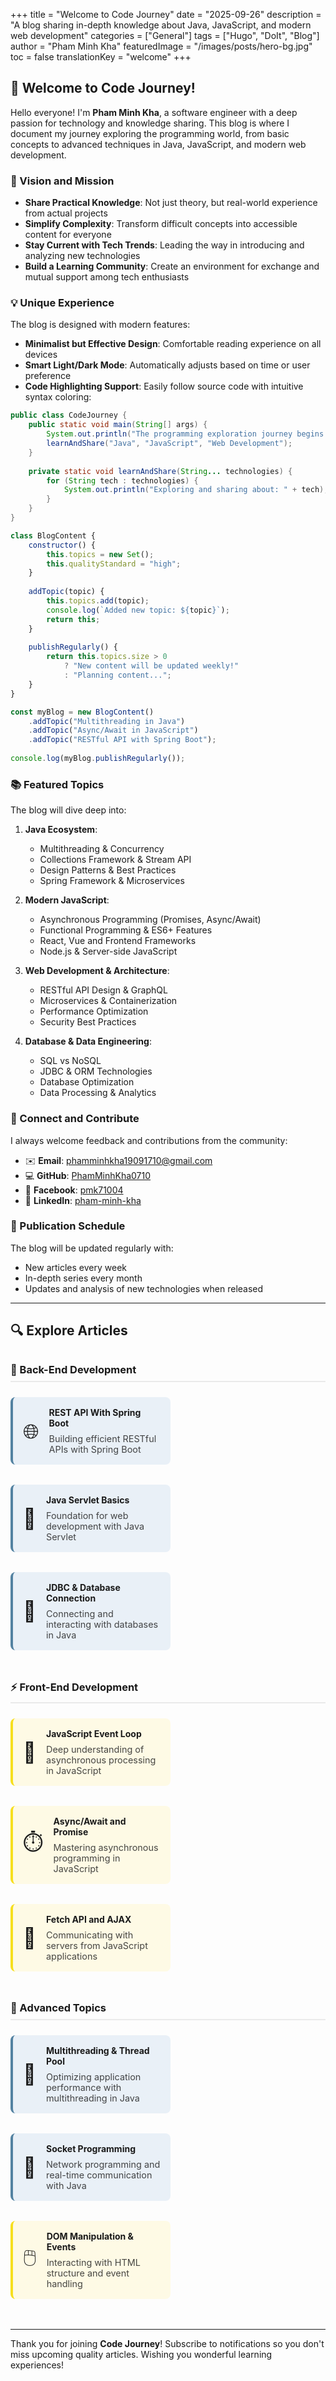 +++
title = "Welcome to Code Journey"
date = "2025-09-26"
description = "A blog sharing in-depth knowledge about Java, JavaScript, and modern web development"
categories = ["General"]
tags = ["Hugo", "DoIt", "Blog"]
author = "Pham Minh Kha"
featuredImage = "/images/posts/hero-bg.jpg"
toc = false
translationKey = "welcome"
+++

## 👋 Welcome to Code Journey!

Hello everyone! I'm **Pham Minh Kha**, a software engineer with a deep passion for technology and knowledge sharing. This blog is where I document my journey exploring the programming world, from basic concepts to advanced techniques in Java, JavaScript, and modern web development.

### 🚀 Vision and Mission

- **Share Practical Knowledge**: Not just theory, but real-world experience from actual projects
- **Simplify Complexity**: Transform difficult concepts into accessible content for everyone
- **Stay Current with Tech Trends**: Leading the way in introducing and analyzing new technologies
- **Build a Learning Community**: Create an environment for exchange and mutual support among tech enthusiasts

### 💡 Unique Experience

The blog is designed with modern features:

- **Minimalist but Effective Design**: Comfortable reading experience on all devices
- **Smart Light/Dark Mode**: Automatically adjusts based on time or user preference
- **Code Highlighting Support**: Easily follow source code with intuitive syntax coloring:

```java
public class CodeJourney {
    public static void main(String[] args) {
        System.out.println("The programming exploration journey begins!");
        learnAndShare("Java", "JavaScript", "Web Development");
    }
    
    private static void learnAndShare(String... technologies) {
        for (String tech : technologies) {
            System.out.println("Exploring and sharing about: " + tech);
        }
    }
}
```

```javascript
class BlogContent {
    constructor() {
        this.topics = new Set();
        this.qualityStandard = "high";
    }
    
    addTopic(topic) {
        this.topics.add(topic);
        console.log(`Added new topic: ${topic}`);
        return this;
    }
    
    publishRegularly() {
        return this.topics.size > 0 
            ? "New content will be updated weekly!" 
            : "Planning content...";
    }
}

const myBlog = new BlogContent()
    .addTopic("Multithreading in Java")
    .addTopic("Async/Await in JavaScript")
    .addTopic("RESTful API with Spring Boot");
    
console.log(myBlog.publishRegularly());
```

### 📚 Featured Topics

The blog will dive deep into:

1. **Java Ecosystem**: 
   - Multithreading & Concurrency
   - Collections Framework & Stream API
   - Design Patterns & Best Practices
   - Spring Framework & Microservices

2. **Modern JavaScript**:
   - Asynchronous Programming (Promises, Async/Await)
   - Functional Programming & ES6+ Features
   - React, Vue and Frontend Frameworks
   - Node.js & Server-side JavaScript

3. **Web Development & Architecture**:
   - RESTful API Design & GraphQL
   - Microservices & Containerization
   - Performance Optimization
   - Security Best Practices

4. **Database & Data Engineering**:
   - SQL vs NoSQL
   - JDBC & ORM Technologies
   - Database Optimization
   - Data Processing & Analytics

### 🔗 Connect and Contribute

I always welcome feedback and contributions from the community:

- ✉️ **Email**: phamminhkha19091710@gmail.com
- 💻 **GitHub**: [PhamMinhKha0710](https://github.com/PhamMinhKha0710)
- 👥 **Facebook**: [pmk71004](https://www.facebook.com/pmk71004/)
- 💼 **LinkedIn**: [pham-minh-kha](https://linkedin.com/in/pham-minh-kha)

### 📅 Publication Schedule

The blog will be updated regularly with:
- New articles every week
- In-depth series every month
- Updates and analysis of new technologies when released

---

## 🔍 Explore Articles

<div class="featured-posts">
  <div class="category-section">
    <h3>🚀 Back-End Development</h3>
    <div class="post-cards">
      <a href="/en/posts/rest-api-voi-spring-boot" class="post-card java-card">
        <div class="post-icon">🌐</div>
        <div class="post-info">
          <h4>REST API With Spring Boot</h4>
          <p>Building efficient RESTful APIs with Spring Boot</p>
        </div>
      </a>
      <a href="/en/posts/java-servlet-co-ban" class="post-card java-card">
        <div class="post-icon">📝</div>
        <div class="post-info">
          <h4>Java Servlet Basics</h4>
          <p>Foundation for web development with Java Servlet</p>
        </div>
      </a>
      <a href="/en/posts/jdbc-va-database-connection" class="post-card java-card">
        <div class="post-icon">💾</div>
        <div class="post-info">
          <h4>JDBC & Database Connection</h4>
          <p>Connecting and interacting with databases in Java</p>
        </div>
      </a>
    </div>
  </div>
  
  <div class="category-section">
    <h3>⚡ Front-End Development</h3>
    <div class="post-cards">
      <a href="/en/posts/javascript-event-loop" class="post-card js-card">
        <div class="post-icon">🔄</div>
        <div class="post-info">
          <h4>JavaScript Event Loop</h4>
          <p>Deep understanding of asynchronous processing in JavaScript</p>
        </div>
      </a>
      <a href="/en/posts/async-await-va-promise" class="post-card js-card">
        <div class="post-icon">⏱️</div>
        <div class="post-info">
          <h4>Async/Await and Promise</h4>
          <p>Mastering asynchronous programming in JavaScript</p>
        </div>
      </a>
      <a href="/en/posts/fetch-api-va-ajax" class="post-card js-card">
        <div class="post-icon">📡</div>
        <div class="post-info">
          <h4>Fetch API and AJAX</h4>
          <p>Communicating with servers from JavaScript applications</p>
        </div>
      </a>
    </div>
  </div>
  
  <div class="category-section">
    <h3>🧩 Advanced Topics</h3>
    <div class="post-cards">
      <a href="/en/posts/multithreading-va-thread-pool" class="post-card java-card">
        <div class="post-icon">🧵</div>
        <div class="post-info">
          <h4>Multithreading & Thread Pool</h4>
          <p>Optimizing application performance with multithreading in Java</p>
        </div>
      </a>
      <a href="/en/posts/socket-programming-trong-java" class="post-card java-card">
        <div class="post-icon">🔌</div>
        <div class="post-info">
          <h4>Socket Programming</h4>
          <p>Network programming and real-time communication with Java</p>
        </div>
      </a>
      <a href="/en/posts/dom-manipulation-va-events" class="post-card js-card">
        <div class="post-icon">🖱️</div>
        <div class="post-info">
          <h4>DOM Manipulation & Events</h4>
          <p>Interacting with HTML structure and event handling</p>
        </div>
      </a>
    </div>
  </div>
</div>

<style>
.featured-posts {
  margin: 2rem 0;
}
.category-section {
  margin-bottom: 2rem;
}
.category-section h3 {
  border-bottom: 2px solid #eaeaea;
  padding-bottom: 0.5rem;
  margin-bottom: 1.5rem;
}
.post-cards {
  display: flex;
  flex-wrap: wrap;
  gap: 1rem;
  justify-content: flex-start;
}
.post-card {
  display: flex;
  padding: 1rem;
  border-radius: 8px;
  width: calc(100% - 2rem);
  text-decoration: none !important;
  color: inherit !important;
  transition: transform 0.2s, box-shadow 0.2s;
  margin-bottom: 1rem;
}
.post-card:hover {
  transform: translateY(-3px);
  box-shadow: 0 5px 15px rgba(0,0,0,0.1);
}
.java-card {
  background-color: rgba(225, 235, 245, 0.7);
  border-left: 4px solid #5382a1;
}
.js-card {
  background-color: rgba(255, 250, 220, 0.7);
  border-left: 4px solid #f7df1e;
}
.post-icon {
  font-size: 2rem;
  margin-right: 1rem;
  display: flex;
  align-items: center;
}
.post-info {
  flex: 1;
}
.post-info h4 {
  margin: 0 0 0.5rem 0;
}
.post-info p {
  margin: 0;
  opacity: 0.8;
  font-size: 0.9rem;
}

/* Dark mode adjustments */
[theme="dark"] .java-card {
  background-color: rgba(45, 55, 65, 0.7);
  border-left: 4px solid #5382a1;
}
[theme="dark"] .js-card {
  background-color: rgba(65, 60, 40, 0.7);
  border-left: 4px solid #f7df1e;
}

@media (min-width: 768px) {
  .post-card {
    width: calc(50% - 2rem);
  }
}
@media (min-width: 1024px) {
  .post-card {
    width: calc(33.33% - 2rem);
  }
}
</style>

---

Thank you for joining **Code Journey**! Subscribe to notifications so you don't miss upcoming quality articles. Wishing you wonderful learning experiences!
















